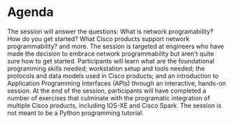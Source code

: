 # Agenda

The session will answer the questions: What is network programability?  How do you get started?  What Cisco products support network programmability? and more.  The session is targeted at engineers who have made the decision to embrace network programmability but aren't quite sure how to get started.  Participants will learn what are the foundational programming skills needed; workstation setup and tools needed; the protocols and data models used in Cisco products; and an introduction to Application Programming Interfaces (APIs) through an interactive, hands-on session.  At the end of the session, participants will have completed a number of exercises that culminate with the programatic integration of multiple Cisco products, including IOS-XE and Cisco Spark. The session is not meant to be a Python programming tutorial. 
